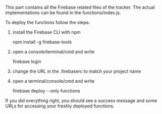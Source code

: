 This part contains all the Firebase related files of the tracker. The actual implementations can be found in the functions/index.js.

To deploy the functions follow the steps:

1. install the Firebase CLI with npm

    npm install -g firebase-tools
    
2. open a console/terminal/cmd and write

    firebase login
    
2. change the URL in the .firebaserc to match your project name

3. open a terminal/console/cmd and write

    firebase deploy --only functions
    
    
If you did everything right, you should see a success message and some URLs for accessing your freshly deployed functions.
